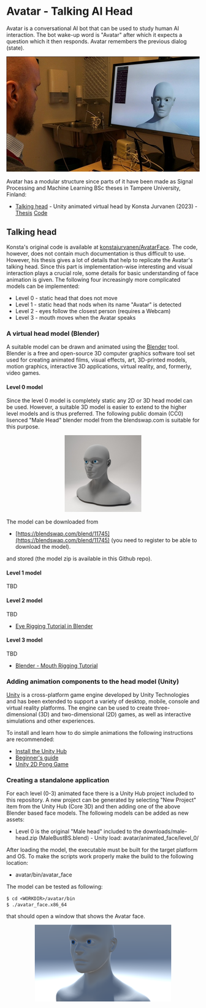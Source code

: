 # Avatar - Talking AI Head
Avatar is a conversational AI bot that can be used to study human AI interaction. The bot wake-up word is "Avatar" after which it expects a question which it then responds. Avatar remembers the previous dialog (state).

<p align="center">
    <img height="300" src="resources/kandityo_avatar.jpg">
</p>

Avatar has a modular structure since parts of it have been made as Signal Processing and Machine Learning BSc theses in Tampere University, Finland:

 * [Talking head](#talking-head) - Unity animated virtual head by Konsta Jurvanen (2023) - [Thesis](https://urn.fi/URN:NBN:fi:tuni-202211068199) [Code](https://github.com/konstajurvanen/AvatarFace)

## Talking head
Konsta's original code is available at [konstajurvanen/AvatarFace](https://github.com/konstajurvanen/AvatarFace). The code, however, does not contain much documentation is thus difficult to use. However, his thesis gives a lot of details that help to replicate the Avatar's talking head. Since this part is implementation-wise interesting and visual interaction plays a crucial role, some details for basic understanding of face animation is given. The following four increasingly more complicated models can be implemented:

 * Level 0 - static head that does not move
 * Level 1 - static head that nods when its name "Avatar" is detected
 * Level 2 - eyes follow the closest person (requires a Webcam)
 * Level 3 - mouth moves when the Avatar speaks

### A virtual head model (Blender)
A suitable model can be drawn and animated using the [Blender](https://en.wikipedia.org/wiki/Blender_(software)) tool. Blender is a free and open-source 3D computer graphics software tool set used for creating animated films, visual effects, art, 3D-printed models, motion graphics, interactive 3D applications, virtual reality, and, formerly, video games. 

#### Level 0 model
Since the level 0 model is completely static any 2D or 3D head model can be used. However, a suitable 3D model is easier to extend to the
higher level models and is thus preferred. The following public domain (CC0) lisenced "Male Head" blender model from the blendswap.com
is suitable for this purpose.

<p align="center">
    <img height="200" src="resources/male_head_11745.jpg">
</p>

The model can be downloaded from

 * [https://blendswap.com/blend/11745](https://blendswap.com/blend/11745) (you need to register to be able to download the model). 

and stored (the model zip is available in this Github repo). 

#### Level 1 model
TBD

#### Level 2 model
TBD

 * [Eye Rigging Tutorial in Blender](https://www.youtube.com/watch?v=pzfKz8NX1rQ)

#### Level 3 model
TBD

 * [Blender - Mouth Rigging Tutorial](https://www.youtube.com/watch?v=Map_ro-xUwg)

### Adding animation components to the head model (Unity)
[Unity](https://en.wikipedia.org/wiki/Unity_(game_engine)) is a cross-platform game engine developed by Unity Technologies and has been extended to support a variety of desktop, mobile, console and virtual reality platforms. The engine can be used to create three-dimensional (3D) and two-dimensional (2D) games, as well as interactive simulations and other experiences.  

To install and learn how to do simple animations the following instructions are recommended:

 * [Install the Unity Hub](https://docs.unity3d.com/hub/manual/InstallHub.html)
 * [Beginner's guide](https://forum.unity.com/threads/linux-beginners-guide-for-developers.978321/)
 * [Unity 2D Pong Game](https://noobtuts.com/unity/2d-pong-game)

### Creating a standalone application
For each level (0-3) animated face there is a Unity Hub project included to this repository. A new project can be generated by selecting "New Project"
item from the Unity Hub (Core 3D) and then adding one of the above Blender based face models. The following models can be added as new assets:

 * Level 0 is the original "Male head" included to the downloads/male-head.zip (MaleBustBS.blend) - Unity load: avatar/animated_face/level_0/

After loading the model, the executable must be built for the target platform and OS. To make the scripts work properly make the build to the following location:

 * avatar/bin/avatar_face

The model can be tested as following:
```
$ cd <WORKDIR>/avatar/bin
$ ./avatar_face.x86_64
```
that should open a window that shows the Avatar face.

<p align="center">
    <img height="200" src="resources/avatar_animated_face_level_0.png">
</p>






